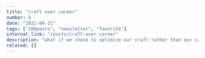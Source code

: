 ```yaml
---
title: "craft over career"
number: 8
date: "2021-04-21"
tags: ["100posts", "newsletter", "favorite"]
internal_link: "/posts/craft-over-career"
description: "what if we chose to optimize our craft rather than our career? The implication is that everything we do, everything we're doing right now is the most important thing, not just some stepping stone for some \"better\" future."
related: []
---
```

